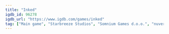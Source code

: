 ```yaml
---
title: "Inked"
igdb_id: 96278
igdb_url: "https://www.igdb.com/games/inked"
tag: ["Main game", "Starbreeze Studios", "Somnium Games d.o.o.", "nuverse", "Point-and-click", "Platform", "Puzzle", "Adventure", "Indie", "Single player", "Bird view / Isometric"]
---
```

